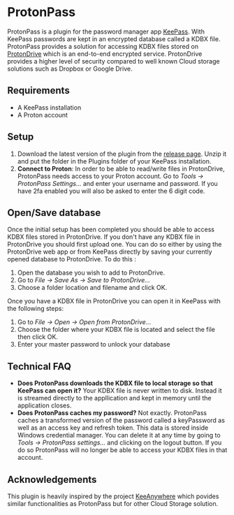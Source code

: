 # ProtonPass
ProtonPass is a plugin for the password manager app [KeePass](https://keepass.info/index.html). With KeePass passwords are kept in an encrypted database called a KDBX file. ProtonPass provides a solution for accessing KDBX files stored on [ProtonDrive](https://proton.me/drive/free) which is an end-to-end encrypted service. ProtonDrive provides a higher level of security  compared to well known Cloud storage solutions such as Dropbox or Google Drive.

## Requirements
- A KeePass installation
- A Proton account

## Setup

1. Download the latest version of the plugin from the [release page](https://github.com/dhaven/protonPass/releases). Unzip it and put the folder in the Plugins folder of your KeePass installation.
2. **Connect to Proton**: In order to be able to read/write files in ProtonDrive, ProtonPass needs access to your Proton account. Go to _Tools -> ProtonPass Settings..._ and enter your username and password. If you have 2fa enabled you will also be asked to enter the 6 digit code.

## Open/Save database

Once the initial setup has been completed you should be able to access KDBX files stored in ProtonDrive. If you don't have any KDBX file in ProtonDrive you should first upload one. You can do so either by using the ProtonDrive web app or from KeePass directly by saving your currently opened database to ProtonDrive. To do this :
1. Open the database you wish to add to ProtonDrive.
2. Go to _File -> Save As -> Save to ProtonDrive..._
3. Choose a folder location and filename and click OK.

Once you have a KDBX file in ProtonDrive you can open it in KeePass with the following steps:
1. Go to _File -> Open -> Open from ProtonDrive..._
2. Choose the folder where your KDBX file is located and select the file then click OK.
3. Enter your master password to unlock your database

## Technical FAQ

- **Does ProtonPass downloads the KDBX file to local storage so that KeePass can open it?** Your KDBX file is never written to disk. Instead it is streamed directly to the appllication and kept in memory until the application closes.
- **Does ProtonPass caches my password?** Not exactly. ProtonPass caches a transformed version of the password called a keyPassword as well as an access key and refresh token. This data is stored inside Windows credential manager. You can delete it at any time by going to _Tools -> ProtonPass settings..._ and clicking on the logout button. If you do so ProtonPass will no longer be able to access your KDBX files in that account.

## Acknowledgements

This plugin is heavily inspired by the project [KeeAnywhere](https://github.com/Kyrodan/KeeAnywhere/tree/master/KeeAnywhere) which povides similar functionalities as ProtonPass but for other Cloud Storage solution.
